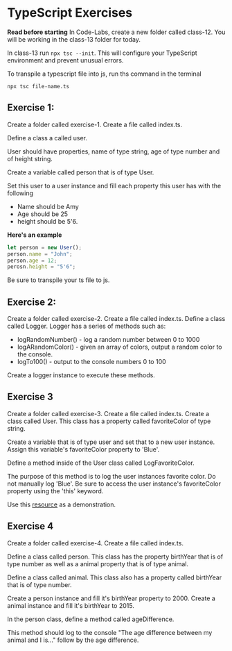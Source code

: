 # TypeScript Exercises

**Read before starting**
In Code-Labs, create a new folder called class-12. You will be working in the class-13 folder for today.

In class-13 run `npx tsc --init`. This will configure your TypeScript environment and prevent unusual errors.

To transpile a typescript file into js, run ths command in the terminal

```
npx tsc file-name.ts
```

## Exercise 1:

Create a folder called exercise-1. Create a file called index.ts.

Define a class a called user.

User should have properties, name of type string, age of type number and of height string.

Create a variable called person that is of type User.

Set this user to a user instance and fill each property this user has with the following

- Name should be Amy
- Age should be 25
- height should be 5'6.

**Here's an example**

```js
let person = new User();
person.name = "John";
person.age = 12;
perosn.height = "5'6";
```

Be sure to transpile your ts file to js.

## Exercise 2:

Create a folder called exercise-2. Create a file called index.ts.
Define a class called Logger.
Logger has a series of methods such as:

- logRandomNumber() - log a random number between 0 to 1000
- logARandomColor() - given an array of colors, output a random color to the console.
- logTo100() - output to the console numbers 0 to 100

Create a logger instance to execute these methods.

## Exercise 3

Create a folder called exercise-3. Create a file called index.ts.
Create a class called User. This class has a property called favoriteColor of type string.

Create a variable that is of type user and set that to a new user instance.
Assign this variable's favoriteColor property to 'Blue'. 

Define a method inside of the User class called LogFavoriteColor. 

The purpose of this method is to log the user instances favorite color. Do not manually log 'Blue'. Be sure to access the user instance's favoriteColor property using the 'this' keyword.

Use this [resource](https://www.w3schools.com/js/js_classes.asp) as a demonstration.


## Exercise 4 
Create a folder called exercise-4. Create a file called index.ts.

Define a class called person. This class has the property birthYear that is of type number as well as a animal property that is of type animal.

Define a class called animal. This class also has a property called birthYear that is of type number. 

Create a person instance and fill it's birthYear property to 2000. 
Create a animal instance and fill it's birthYear to 2015. 

In the person class, define a method called ageDifference.

This method should log to the console "The age difference between my animal and I is..." follow by the age difference. 
